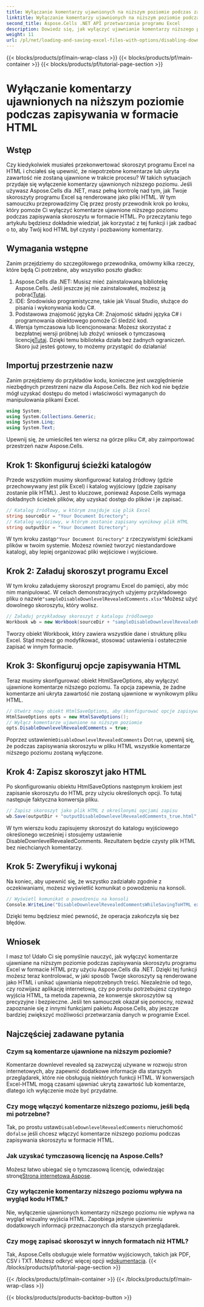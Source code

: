 ```yaml
---
title: Wyłączanie komentarzy ujawnionych na niższym poziomie podczas zapisywania w formacie HTML
linktitle: Wyłączanie komentarzy ujawnionych na niższym poziomie podczas zapisywania w formacie HTML
second_title: Aspose.Cells .NET API przetwarzania programu Excel
description: Dowiedz się, jak wyłączyć ujawnianie komentarzy niższego poziomu podczas zapisywania skoroszytu programu Excel w formacie HTML przy użyciu Aspose.Cells dla platformy .NET, korzystając ze szczegółowego przewodnika krok po kroku.
weight: 11
url: /pl/net/loading-and-saving-excel-files-with-options/disabling-downlevel-revealed-comments/
---
```


{{< blocks/products/pf/main-wrap-class >}}
{{< blocks/products/pf/main-container >}}
{{< blocks/products/pf/tutorial-page-section >}}

# Wyłączanie komentarzy ujawnionych na niższym poziomie podczas zapisywania w formacie HTML

## Wstęp
Czy kiedykolwiek musiałeś przekonwertować skoroszyt programu Excel na HTML i chciałeś się upewnić, że niepotrzebne komentarze lub ukryta zawartość nie zostaną ujawnione w trakcie procesu? W takich sytuacjach przydaje się wyłączenie komentarzy ujawnionych niższego poziomu. Jeśli używasz Aspose.Cells dla .NET, masz pełną kontrolę nad tym, jak Twoje skoroszyty programu Excel są renderowane jako pliki HTML. W tym samouczku przeprowadzimy Cię przez prosty przewodnik krok po kroku, który pomoże Ci wyłączyć komentarze ujawnione niższego poziomu podczas zapisywania skoroszytu w formacie HTML. 
Po przeczytaniu tego artykułu będziesz dokładnie wiedział, jak korzystać z tej funkcji i jak zadbać o to, aby Twój kod HTML był czysty i pozbawiony komentarzy.
## Wymagania wstępne
Zanim przejdziemy do szczegółowego przewodnika, omówmy kilka rzeczy, które będą Ci potrzebne, aby wszystko poszło gładko:
1. Aspose.Cells dla .NET: Musisz mieć zainstalowaną bibliotekę Aspose.Cells. Jeśli jeszcze jej nie zainstalowałeś, możesz ją pobrać[Tutaj](https://releases.aspose.com/cells/net/).
2. IDE: Środowisko programistyczne, takie jak Visual Studio, służące do pisania i wykonywania kodu C#.
3. Podstawowa znajomość języka C#: Znajomość składni języka C# i programowania obiektowego pomoże Ci śledzić kod.
4.  Wersja tymczasowa lub licencjonowana: Możesz skorzystać z bezpłatnej wersji próbnej lub złożyć wniosek o tymczasową licencję[Tutaj](https://purchase.aspose.com/temporary-license/). Dzięki temu biblioteka działa bez żadnych ograniczeń.
Skoro już jesteś gotowy, to możemy przystąpić do działania!
## Importuj przestrzenie nazw
Zanim przejdziemy do przykładów kodu, konieczne jest uwzględnienie niezbędnych przestrzeni nazw dla Aspose.Cells. Bez nich kod nie będzie mógł uzyskać dostępu do metod i właściwości wymaganych do manipulowania plikami Excel.
```csharp
using System;
using System.Collections.Generic;
using System.Linq;
using System.Text;
```
Upewnij się, że umieściłeś ten wiersz na górze pliku C#, aby zaimportować przestrzeń nazw Aspose.Cells.
## Krok 1: Skonfiguruj ścieżki katalogów
Przede wszystkim musimy skonfigurować katalog źródłowy (gdzie przechowywany jest plik Excel) i katalog wyjściowy (gdzie zapisany zostanie plik HTML). Jest to kluczowe, ponieważ Aspose.Cells wymaga dokładnych ścieżek plików, aby uzyskać dostęp do plików i je zapisać.
```csharp
// Katalog źródłowy, w którym znajduje się plik Excel
string sourceDir = "Your Document Directory";
// Katalog wyjściowy, w którym zostanie zapisany wynikowy plik HTML
string outputDir = "Your Document Directory";
```
 W tym kroku zastąp`"Your Document Directory"` z rzeczywistymi ścieżkami plików w twoim systemie. Możesz również tworzyć niestandardowe katalogi, aby lepiej organizować pliki wejściowe i wyjściowe.
## Krok 2: Załaduj skoroszyt programu Excel
 W tym kroku załadujemy skoroszyt programu Excel do pamięci, aby móc nim manipulować. W celach demonstracyjnych użyjemy przykładowego pliku o nazwie`"sampleDisableDownlevelRevealedComments.xlsx"`Możesz użyć dowolnego skoroszytu, który wolisz.
```csharp
// Załaduj przykładowy skoroszyt z katalogu źródłowego
Workbook wb = new Workbook(sourceDir + "sampleDisableDownlevelRevealedComments.xlsx");
```
Tworzy obiekt Workbook, który zawiera wszystkie dane i strukturę pliku Excel. Stąd możesz go modyfikować, stosować ustawienia i ostatecznie zapisać w innym formacie.
## Krok 3: Skonfiguruj opcje zapisywania HTML
Teraz musimy skonfigurować obiekt HtmlSaveOptions, aby wyłączyć ujawnione komentarze niższego poziomu. Ta opcja zapewnia, że żadne komentarze ani ukryta zawartość nie zostaną ujawnione w wynikowym pliku HTML.
```csharp
// Utwórz nowy obiekt HtmlSaveOptions, aby skonfigurować opcje zapisywania
HtmlSaveOptions opts = new HtmlSaveOptions();
// Wyłącz komentarze ujawnione na niższym poziomie
opts.DisableDownlevelRevealedComments = true;
```
 Poprzez ustawienie`DisableDownlevelRevealedComments` Do`true`, upewnij się, że podczas zapisywania skoroszytu w pliku HTML wszystkie komentarze niższego poziomu zostaną wyłączone.
## Krok 4: Zapisz skoroszyt jako HTML
Po skonfigurowaniu obiektu HtmlSaveOptions następnym krokiem jest zapisanie skoroszytu do HTML przy użyciu określonych opcji. To tutaj następuje faktyczna konwersja pliku.
```csharp
// Zapisz skoroszyt jako plik HTML z określonymi opcjami zapisu
wb.Save(outputDir + "outputDisableDownlevelRevealedComments_true.html", opts);
```
W tym wierszu kodu zapisujemy skoroszyt do katalogu wyjściowego określonego wcześniej i stosujemy ustawienie DisableDownlevelRevealedComments. Rezultatem będzie czysty plik HTML bez niechcianych komentarzy.
## Krok 5: Zweryfikuj i wykonaj
Na koniec, aby upewnić się, że wszystko zadziałało zgodnie z oczekiwaniami, możesz wyświetlić komunikat o powodzeniu na konsoli.
```csharp
// Wyświetl komunikat o powodzeniu na konsoli
Console.WriteLine("DisableDownlevelRevealedCommentsWhileSavingToHTML executed successfully.");
```
Dzięki temu będziesz mieć pewność, że operacja zakończyła się bez błędów.
## Wniosek
I masz to! Udało Ci się pomyślnie nauczyć, jak wyłączyć komentarze ujawniane na niższym poziomie podczas zapisywania skoroszytu programu Excel w formacie HTML przy użyciu Aspose.Cells dla .NET. Dzięki tej funkcji możesz teraz kontrolować, w jaki sposób Twoje skoroszyty są renderowane jako HTML i unikać ujawniania niepotrzebnych treści. Niezależnie od tego, czy rozwijasz aplikację internetową, czy po prostu potrzebujesz czystego wyjścia HTML, ta metoda zapewnia, że konwersje skoroszytów są precyzyjne i bezpieczne.
Jeśli ten samouczek okazał się pomocny, rozważ zapoznanie się z innymi funkcjami pakietu Aspose.Cells, aby jeszcze bardziej zwiększyć możliwości przetwarzania danych w programie Excel.
## Najczęściej zadawane pytania
### Czym są komentarze ujawnione na niższym poziomie?
Komentarze downlevel revealed są zazwyczaj używane w rozwoju stron internetowych, aby zapewnić dodatkowe informacje dla starszych przeglądarek, które nie obsługują niektórych funkcji HTML. W konwersjach Excel-HTML mogą czasami ujawniać ukrytą zawartość lub komentarze, dlatego ich wyłączenie może być przydatne.
### Czy mogę włączyć komentarze niższego poziomu, jeśli będą mi potrzebne?
 Tak, po prostu ustaw`DisableDownlevelRevealedComments` nieruchomość do`false` jeśli chcesz włączyć komentarze niższego poziomu podczas zapisywania skoroszytu w formacie HTML.
### Jak uzyskać tymczasową licencję na Aspose.Cells?
 Możesz łatwo ubiegać się o tymczasową licencję, odwiedzając stronę[Strona internetowa Aspose](https://purchase.aspose.com/temporary-license/).
### Czy wyłączenie komentarzy niższego poziomu wpływa na wygląd kodu HTML?
Nie, wyłączenie ujawnionych komentarzy niższego poziomu nie wpływa na wygląd wizualny wyjścia HTML. Zapobiega jedynie ujawnieniu dodatkowych informacji przeznaczonych dla starszych przeglądarek.
### Czy mogę zapisać skoroszyt w innych formatach niż HTML?
 Tak, Aspose.Cells obsługuje wiele formatów wyjściowych, takich jak PDF, CSV i TXT. Możesz odkryć więcej opcji w[dokumentacja](https://reference.aspose.com/cells/net/).
{{< /blocks/products/pf/tutorial-page-section >}}

{{< /blocks/products/pf/main-container >}}
{{< /blocks/products/pf/main-wrap-class >}}

{{< blocks/products/products-backtop-button >}}
